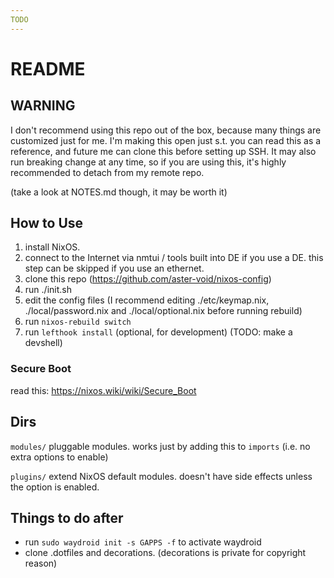 ```yaml
---
TODO
---
```


# README

## WARNING

I don't recommend using this repo out of the box, because many things are customized just for me.
I'm making this open just s.t. you can read this as a reference, and future me can clone this before setting up SSH.
It may also run breaking change at any time, so if you are using this, it's highly recommended to detach from my remote repo.

(take a look at NOTES.md though, it may be worth it)

## How to Use

1. install NixOS.
2. connect to the Internet via nmtui / tools built into DE if you use a DE. this step can be skipped if you use an ethernet.
3. clone this repo (https://github.com/aster-void/nixos-config)
4. run ./init.sh
5. edit the config files (I recommend editing ./etc/keymap.nix, ./local/password.nix and ./local/optional.nix before running rebuild)
6. run `nixos-rebuild switch`
7. run `lefthook install` (optional, for development) (TODO: make a devshell)

### Secure Boot

read this: https://nixos.wiki/wiki/Secure_Boot

## Dirs

`modules/`
pluggable modules. works just by adding this to `imports` (i.e. no extra options to enable)

`plugins/`
extend NixOS default modules. doesn't have side effects unless the option is enabled.

## Things to do after

- run `sudo waydroid init -s GAPPS -f` to activate waydroid
- clone .dotfiles and decorations. (decorations is private for copyright reason)


